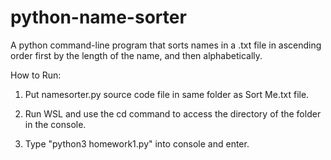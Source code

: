# python-name-sorter
A python command-line program that sorts names in a .txt file in ascending order first by the length of the name, and then alphabetically.

How to Run:
1. Put namesorter.py source code file in same folder as Sort Me.txt file.

2. Run WSL and use the cd command to access the directory of the folder in the console.

3. Type "python3 homework1.py" into console and enter.
